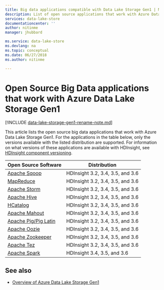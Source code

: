 ```yaml
---
title: Big data applications compatible with Data Lake Storage Gen1 | Microsoft Docs
description: List of open source applications that work with Azure Data Lake Storage Gen1 (previously known as Azure Data Lake Store)
services: data-lake-store
documentationcenter: ''
author: nitinme
manager: jhubbard

ms.service: data-lake-store
ms.devlang: na
ms.topic: conceptual
ms.date: 06/27/2018
ms.author: nitinme

---
```

# Open Source Big Data applications that work with Azure Data Lake Storage Gen1

[!INCLUDE [data-lake-storage-gen1-rename-note.md](../../includes/data-lake-storage-gen1-rename-note.md)]

This article lists the open source big data applications that work with Azure Data Lake Storage Gen1. For the applications in the table below, only the versions available with the listed distribution are supported. For information on what versions of these applications are available with HDInsight, see [HDInsight component versioning](../hdinsight/hdinsight-component-versioning.md).

| Open Source Software | Distribution |
| --- | --- |
| [Apache Sqoop](https://sqoop.apache.org/) |HDInsight 3.2, 3.4, 3.5, and 3.6 |
| [MapReduce](https://hadoop.apache.org/docs/r1.0.4/mapred_tutorial.html) |HDInsight 3.2, 3.4, 3.5, and 3.6 |
| [Apache Storm](https://storm.apache.org/) |HDInsight 3.2, 3.4, 3.5, and 3.6 |
| [Apache Hive](https://hive.apache.org/) |HDInsight 3.2, 3.4, 3.5, and 3.6 |
| [HCatalog](https://cwiki.apache.org/confluence/display/Hive/HCatalog) |HDInsight 3.2, 3.4, 3.5, and 3.6 |
| [Apache Mahout](https://mahout.apache.org/) |HDInsight 3.2, 3.4, 3.5, and 3.6 |
| [Apache Pig/Pig Latin](https://pig.apache.org/) |HDInsight 3.2, 3.4, 3.5, and 3.6 |
| [Apache Oozie](https://oozie.apache.org/) |HDInsight 3.2, 3.4, 3.5, and 3.6 |
| [Apache Zookeeper](https://zookeeper.apache.org/) |HDInsight 3.2, 3.4, 3.5, and 3.6 |
| [Apache Tez](https://tez.apache.org/) |HDInsight 3.2, 3.4, 3.5, and 3.6 |
| [Apache Spark](https://spark.apache.org/) |HDInsight 3.4, 3.5, and 3.6 |


## See also
* [Overview of Azure Data Lake Storage Gen1](data-lake-store-overview.md)

